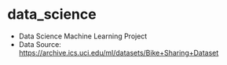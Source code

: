 # data_science
* Data Science Machine Learning Project
* Data Source: https://archive.ics.uci.edu/ml/datasets/Bike+Sharing+Dataset
